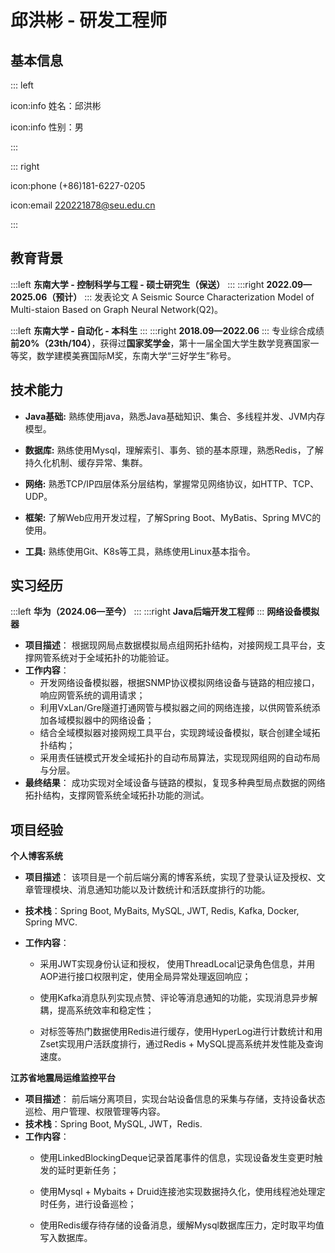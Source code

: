 # 邱洪彬 - 研发工程师

## 基本信息

::: left

icon:info 姓名：邱洪彬

icon:info 性别：男

:::

::: right

icon:phone (+86)181-6227-0205

icon:email [220221878@seu.edu.cn](mailto:220221878@seu.edu.cn)

<!--

**求职意向：研发工程师**

**期望城市：杭州/上海/南京/北京**-->
:::

## 教育背景

:::left
**东南大学 - 控制科学与工程 - 硕士研究生（保送）**
:::
:::right
**2022.09—2025.06（预计）**
:::
发表论文 A Seismic Source Characterization Model of Multi-staion Based on Graph Neural Network(Q2)。

:::left
**东南大学 - 自动化 - 本科生**
:::
:::right
**2018.09—2022.06**
:::
专业综合成绩**前20\%（23th/104）**，获得过**国家奖学金**，第十一届全国大学生数学竞赛国家一等奖，数学建模美赛国际M奖，东南大学“三好学生”称号。

## 技术能力

- **Java基础:** 熟练使用java，熟悉Java基础知识、集合、多线程并发、JVM内存模型。

- **数据库:** 熟练使用Mysql，理解索引、事务、锁的基本原理，熟悉Redis，了解持久化机制、缓存异常、集群。

- **网络:** <!--熟悉TCP/IP四层体系分层结构，掌握常见网络协议，如HTTP、TCP、 UDP等。-->熟悉TCP/IP四层体系分层结构，掌握常见网络协议，如HTTP、TCP、 UDP。

- **框架:** <!--了解Web应用开发过程，了解Spring Boot、MyBatis、Spring MVC开发流程。-->了解Web应用开发过程，了解Spring Boot、MyBatis、Spring MVC的使用。

- **工具:** <!--熟悉Git、Nginx等工具的使用，了解Linux基本指令及操作系统相关知识。-->熟练使用Git、K8s等工具，熟练使用Linux基本指令。

<!--（1：什么是内存碎片，如何解决？
内存碎片是由内存的申请和释放产生的，通常分为下面两种：内部内存碎片(Internal Memory Fragmentation，简称为内存碎片)：已经分配给进程使用但未被使用的内存。导致内部内存碎片的主要原因是，当采用固定比例比如 2 的幂次方进行内存分配时，进程所分配的内存可能会比其实际所需要的大。举个例子，一个进程只需要 65 字节的内存，但为其分配了 128（2^7） 大小的内存，那 63 字节的内存就成为了内部内存碎片。外部内存碎片(External Memory Fragmentation，简称为外部碎片)：由于未分配的连续内存区域太小，以至于不能满足任意进程所需要的内存分配请求，这些小片段且不连续的内存空间被称为外部碎片。也就是说，外部内存碎片指的是那些并未分配给进程但又不能使用的内存。分段机制容易出现外部内存碎片，即在段与段之间留下碎片空间(不足以映射给虚拟地址空间中的段)。分页机制解决了外部内存碎片的问题，但仍然可能会出现内部内存碎片。
  2：TCP如何实现可靠传输？
1. 基于数据块传输：应用数据被分割成 TCP 认为最适合发送的数据块，再传输给网络层，数据块被称为报文段或段。
2. 对失序数据包重新排序以及去重：TCP 为了保证不发生王包，就给每个包一个序列号，有了序列号能够将接收到的数据根据序列号排序，并且去掉重复序列号的数据就可以实现数据包去重。
3. 校验和 : TCP 将保持它首部和数据的检验和。这是一个端到端的检验和，目的是检测数据在传输过程中的任何变化。如果收到段的检验和有差错，TCP 将王弃这个报文段和不确认收到此报文段。
4. 重传机制 : 在数据包丟失或延迟的情况下，重新发送数据包，直到收到对方的确认应答 (ACK)。TCP 重传机制主要有：基于计时器的重传（也就是超时重传）、快速重传（基于接收端的反馈信息来引发重传)、SACK（在快速重传的基础上，返回最近收到的报文段的序列号范围，这样客户端就知道，哪些数据包已经到达服务器了)、D-SACK (重复 SACK，在 SACK 的基础上，额外携带信息，告知发送方有哪些数据包自己重复接收了)。关于重传机制的详细介绍，可以查看详解 TCP 超时与重传机制匹这篇文章。
5. 流量控制 : TCP 连接的每一方都有固定大小的缓冲空间，TCP 的接收端只允许发送端发送接收端缓冲区能接纳的数据。当接收方来不及处理发送方的数据，能提示发送方降低发送的速率，防止包丟失。TCP 使用的流量控制协议是可变大小的滑动窗口协议 (TCP 利用滑动窗口实现流量控制)。
6. 拥塞控制: 当网络拥塞时，减少数据的发送。TCP 在发送数据的时候，需要考虑两个因素: 一是接收方的接收能力，二是网络的拥塞程度。接收方的接收能力由滑动窗口表示，表示接收方还有多少缓冲区可以用来接收数据。网络的拥塞程度由拥塞窗口表示，它是发送方根据网络状况自己维护的一个值，表示发送方认为可以在网络中传输的数据量。发送方发送数据的大小是滑动窗口和拥塞窗口的最小值，这样可以保证发送方既不会超过接收方的接收能力，也不会造成网络的过度拥塞。
   3、Redis 为什么这么快？
   Redis 内部做了非常多的性能优化，比较重要的有下面 3 点：Redis 基于内存，内存的访问速度是磁盘的上千倍；Redis 基于 Reactor 模式设计开发了一套高效的事件处理模型，主要是单线程事件循环和 IO 多路复用（Redis 线程模式后面会详细介绍到）；Redis 内置了多种优化过后的数据类型/结构实现，性能非常高。
   ）-->
## 实习经历

:::left
**华为（2024.06—至今）**
:::
:::right
**Java后端开发工程师**
:::
**网络设备模拟器**
- **项目描述**：
根据现网局点数据模拟局点组网拓扑结构，对接网规工具平台，支撑网管系统对于全域拓扑的功能验证。
- **工作内容**：
   - 开发网络设备模拟器，根据SNMP协议模拟网络设备与链路的相应接口，响应网管系统的调用请求；
   - 利用VxLan/Gre隧道打通网管与模拟器之间的网络连接，以供网管系统添加各域模拟器中的网络设备；
   - 结合全域模拟器对接网规工具平台，实现跨域设备模拟，联合创建全域拓扑结构；
   - 采用责任链模式开发全域拓扑的自动布局算法，实现现网组网的自动布局与分层。
- **最终结果**：
	成功实现对全域设备与链路的模拟，复现多种典型局点数据的网络拓扑结构，支撑网管系统全域拓扑功能的测试。

## 项目经验

**个人博客系统**

- **项目描述**：
  该项目是一个前后端分离的博客系统，实现了登录认证及授权、文章管理模块、消息通知功能以及计数统计和活跃度排行的功能。

- **技术栈**：Spring Boot, MyBaits, MySQL, JWT, Redis, Kafka, Docker, Spring MVC.

- **工作内容**：
  
  - 采用JWT实现身份认证和授权， 使用ThreadLocal记录角色信息，并用AOP进行接口权限判定，使用全局异常处理返回响应；
    
    <!--使用jwt在客户端存储用户的id和权限等信息，当服务端收到请求时，拦截其中的token并解析，利用密钥重新生成签名，对比签名是否一致进行身份认证，使用AOP切面编程实现权限判定，在权限方法处设置切点，在Threadlocal中存储从token中解析到的当前用户的权限信息，在切面中判定是否符合需要的权限。ThreadLocal和ConcurrentHashMap区别，threadlocal通过复制线程副本保证线程安全，ConcurrentHashMap通过加锁保证线程安全。通过RBAC模型进行管理各种权限，游客、管理员、vip-->
    
    <!-- - 使用MySQL实现帖子、评论、目录、标签等博客业务的创建、删除、查询等功能；根据用户关系和业务关系设计了不同的库表，对于用户权限设计了用户表角色表和权限表，相互关联进行权限控制，对于用户点赞、评论等行为，设计用户操作表，使用用户关联表记录关注信息；对于文章相关的操作设计文章表、标签表、评论表等记录文章信息.-->
  
  - 使用Kafka消息队列实现点赞、评论等消息通知的功能，实现消息异步解耦，提高系统效率和稳定性；
    
    <!--当发生点赞和评论等事件时，利用AOP切面编程生产并发送对应的消息到KATKA主题中，利用kafkalisener注解监听kafka队列中相应的主题消息，监测到有消息产生后，解析消息并放入redis中，当用户查询时及时更新, 为了保证消息顺序性，-->
  
  - 对标签等热门数据使用Redis进行缓存，使用HyperLog进行计数统计和用Zset实现用户活跃度排行，通过Redis + MySQL提高系统并发性能及查询速度。
    
    <!--将文章标签等热点数据放到redis中进行缓存，当查询时直接从内存读取，提高读取速度；同时利用redis原子变量来实现用户在线统计，在用户请求建立连接时增加计数，断开时减少计数；对用户的评论、点赞等行为记录到redis中，用来进行幂等判断防止重复操作，赋予行为相应的分数，通过事件/监听机制更新redis的ZSET有序链表中的用户分数。为了保证缓存一致性，写操作时采用先更新数据库再删除缓存的策略。
    1、热门数据的检测
    2、变更活跃度时进行幂等检验，防止重复加分，通过与用户记录表中的记录过操作对比实现
    3、redis锁解决并发，通过最终一致性保证事务-->
    
    <!--（问题 1：如何提高系统并发呢？
    实现方式主要是将热点数据放入 Redis 缓存，比如文中的分类和标签，使用频率会非常高，因为这些数据不会经常变动，且后台配置完毕后，会实时存入缓存中，非常适合作为热点缓存，并对热点缓存设置失效时间，比如 30 分钟，可以作为 Redis 和 MySQL 不一致的兜底策略。
    问题 2：为什么可以用 Redis 实现计数和排行榜？如何实现？
    由于 Reids 的内存具有高性能和存储能力，并且实现原子性操作，所以非常适合用来做简单的计数统计，通常会使用 INCR 或者 INCRBY 来完成自增操作，就可以实现实时计数功能。
    问题 3：如何解决 MySQL 和 Redis 缓存的一致性问题呢？
    刚才说的通过增加缓存失效时间，如果缓存失效，会重新将 DB 数据持久化到缓存，可以解决两者不一致问题，但是这个只是兜底策略，但是在缓存未失效的这段时间，其实还是存在两者不一致的问题。
    其实对于两者的一致性问题，不可能完全解决，只能尽量去规避，我们使用的是“先写 MySQL，再删除 Redis”的方式，即先将数据写入 MySQL，再删除 Redis 数据的方式。
    不过这种方式也有个弊端，当同时有 2 个查询请求过来时，当缓存刚好失效，且写入 MySQL 和删除 Redis 中间出现较大时间间隔时，当第一次查询时，缓存还没有被删除，那么第一次查询的数据是旧值，第二个查询是在缓存删除之后，那么第二次查询是从 DB 获取，所以查询的是新值。
    由于第二次查询会回写到 Redis，所以后续的查询，两者都会保存一致，仅在一些极端情况下，会查询偶尔不一致的情况。）-->

**江苏省地震局运维监控平台**

- **项目描述**：
  前后端分离项目，实现台站设备信息的采集与存储，支持设备状态巡检、用户管理、权限管理等内容。
- **技术栈**：Spring Boot, MySQL, JWT，Redis.
- **工作内容**：
  - 使用LinkedBlockingDeque记录首尾事件的信息，实现设备发生变更时触发的延时更新任务；
    <!-- 使用线程安全的双端队列支持对首尾元素的获取，前提：当发生设备添加/移动子网等事件时，触发全域拓扑布局重算任务。
	要求1：延迟触发，即事件发生时，不立刻触发任务，而需要延迟10s再触发重算任务
	要求2：在延迟的10s内，如果发生新的事件，则重新开始计时（当前时间 - 最后一个事件的发生时间 > 10s）
	要求3：在1min内，如果没有发生任何新的事件，则触发一次重算任务 （当前时间 - 第一个事件的发生时间 > 1min）
	需要同时获取第一个事件的发生时间 & 最后一个队列的发生时间，因此考虑使用双向队列。-->
  - 使用Mysql + Mybaits + Druid连接池实现数据持久化，使用线程池处理定时任务，进行设备巡检；
    
    <!-- 使用注解指定线程池进行设备巡检任务，与设备间ping通，检测设备状态。-->
    
  - 使用Redis缓存待存储的设备消息，缓解Mysql数据库压力，定时取平均值写入数据库。
    
    <!-- 数据量过大，写入mysql时请求过多，在redis中进行存储，例如每分钟发送温度信息，则每十分钟写入平均温度。-->
    
<!--  

**校园订餐系统**

- **项目描述**：
  本项目是为校园餐饮定制的前后端分离的订餐系统，对员工、菜品，套餐等进行管理维护，发放优惠券，以及实现来单提醒和用户催单。

- **技术栈**：Spring Boot, MyBaits, Redis,  Nginx, Spring MVC, JWT.

- **工作内容**：-->

<!--- 使用MyBaits完成员工、分类、菜品及套餐模块的管理及增删改查等操作；-->

<!-- - 使用Redis缓存高频数据如分类菜品，并用Spring Cache优化代码，提高系统性能与响应速度；-->
  
  <!-- 使用redis缓存菜品、套餐等高频数据，并且使用redis作为spring cache的底层实现，利用spring cache注解简化代码。通过Springboot定时任务实现缓存预热，防止缓存雪崩。-->
  
<!--  - 使用乐观锁解决优惠券超卖问题，使用分布式锁解决一人一单问题，用布隆过滤器解决缓存穿透问题；-->
    
<!--  Redis分布式锁通过分段缓解高并发下的压力。利用redis的setnx命令来构造乐观锁，防止出现超卖现象，同时利用布隆过滤器判断数据是否存在，解决高并发情况下缓存穿透的问题。超卖现象可以通过悲观锁乐观锁实现，乐观锁性能更好，同时为保证成功率使乐观锁的条件判断为库存大于0。一人一单的问题可以通过加悲观锁解决，在服务多机情况下用分布式锁解决。 -->
  
<!--  - 通过WebSocket实现管理端与服务端的长连接，实现来单提醒与客户催单功能。 -->   
  
  <!-- 使用websocket应用层协议实现服务端与用户端的长连接全双工通信，当有用户下单及催单时，主动通知服务端进行处理。-->

<!--## 个人评价

- 本人乐观开朗、在校成绩优异、获得过多项荣誉与奖项，热爱运动，擅长篮球、羽毛球、健身等活动，责任心强，对工作认真负责，有合作精神，有与多人组队竞赛并担任队长的经验，与成员良好沟通，共创佳绩。-->

<!-- 自我介绍：面试官你好，我叫邱洪彬，目前是一名研二在读生，我本科就读于东南大学，研究生也是保送到东南大学。我在校期间成绩优异，获得过国家奖学金，也获得过东南大学”三好学生称号“。我积极参加竞赛，参加过全国大学生数学竞赛并获得国家一等奖，参加过美国大学生数学建模竞赛并获得国际M奖。我目前掌握Java编程语言，掌握Java基础、集合与并发的知识，掌握Mysql，redis数据库，也熟悉常见的网络通信协议和操作系统基础知识。我在校期间参与过导师合作的一些项目，也自己开发过一些项目。比如在我的个人博客系统项目上，我实现了用户的鉴定与授权，用户的消息通知和用户排行榜等功能。-->
